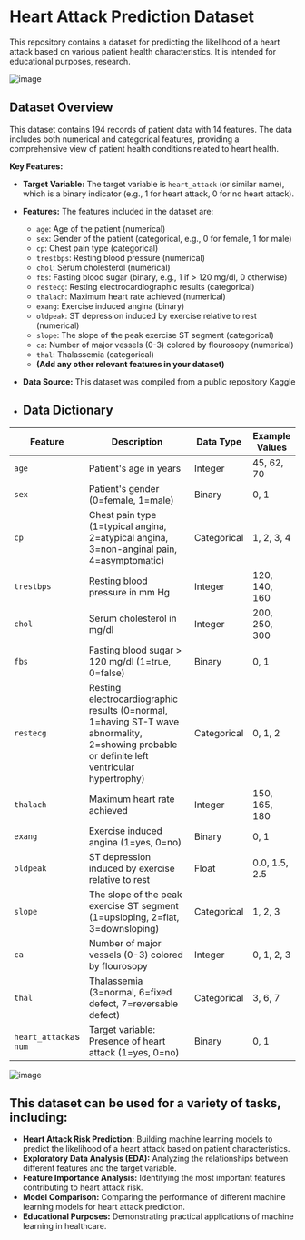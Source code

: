 # Heart Attack Prediction Dataset

This repository contains a dataset for predicting the likelihood of a heart attack based on various patient health characteristics. It is intended for educational purposes, research.

![image](https://github.com/user-attachments/assets/8bc4596d-c342-428e-83ee-50f1f175faa9)




## Dataset Overview

This dataset contains 194 records of patient data with 14 features. The data includes both numerical and categorical features, providing a comprehensive view of patient health conditions related to heart health. 

**Key Features:**

* **Target Variable:** The target variable is `heart_attack` (or similar name), which is a binary indicator (e.g., 1 for heart attack, 0 for no heart attack).

* **Features:** The features included in the dataset are:
    *  `age`: Age of the patient (numerical)
    *  `sex`: Gender of the patient (categorical, e.g., 0 for female, 1 for male)
    * `cp`: Chest pain type (categorical)
    * `trestbps`: Resting blood pressure (numerical)
    * `chol`: Serum cholesterol (numerical)
    * `fbs`: Fasting blood sugar (binary, e.g., 1 if > 120 mg/dl, 0 otherwise)
    * `restecg`: Resting electrocardiographic results (categorical)
    * `thalach`: Maximum heart rate achieved (numerical)
    * `exang`: Exercise induced angina (binary)
    * `oldpeak`: ST depression induced by exercise relative to rest (numerical)
    * `slope`: The slope of the peak exercise ST segment (categorical)
    * `ca`: Number of major vessels (0-3) colored by flourosopy (numerical)
    * `thal`: Thalassemia (categorical)
    * **(Add any other relevant features in your dataset)**

* **Data Source:**
  This dataset was compiled from a public repository Kaggle

  
* ## Data Dictionary

| Feature      | Description                                                | Data Type    | Example Values           |
|--------------|------------------------------------------------------------|--------------|-------------------------|
| `age`       | Patient's age in years                                     | Integer    | 45, 62, 70              |
| `sex`       | Patient's gender (0=female, 1=male)                       | Binary     | 0, 1                    |
| `cp`        | Chest pain type (1=typical angina, 2=atypical angina, 3=non-anginal pain, 4=asymptomatic)| Categorical| 1, 2, 3, 4              |
| `trestbps`  | Resting blood pressure in mm Hg                            | Integer    | 120, 140, 160            |
| `chol`      | Serum cholesterol in mg/dl                                   | Integer    | 200, 250, 300            |
| `fbs`       | Fasting blood sugar > 120 mg/dl (1=true, 0=false)           | Binary     | 0, 1                    |
| `restecg`   | Resting electrocardiographic results (0=normal, 1=having ST-T wave abnormality, 2=showing probable or definite left ventricular hypertrophy)| Categorical| 0, 1, 2              |
| `thalach`   | Maximum heart rate achieved                                | Integer    | 150, 165, 180            |
| `exang`     | Exercise induced angina (1=yes, 0=no)                    | Binary     | 0, 1                    |
| `oldpeak`   | ST depression induced by exercise relative to rest          | Float      | 0.0, 1.5, 2.5            |
| `slope`     | The slope of the peak exercise ST segment (1=upsloping, 2=flat, 3=downsloping)| Categorical| 1, 2, 3            |
| `ca`        | Number of major vessels (0-3) colored by flourosopy       | Integer    | 0, 1, 2, 3            |
| `thal`      | Thalassemia (3=normal, 6=fixed defect, 7=reversable defect)| Categorical| 3, 6, 7            |
| `heart_attack`as `num` | Target variable: Presence of heart attack (1=yes, 0=no)       | Binary     | 0, 1                    |

![image](https://github.com/user-attachments/assets/25717437-762d-4be2-8eda-4eb72b99219f)


## This dataset can be used for a variety of tasks, including:

* **Heart Attack Risk Prediction:** Building machine learning models to predict the likelihood of a heart attack based on patient characteristics.
* **Exploratory Data Analysis (EDA):** Analyzing the relationships between different features and the target variable.
* **Feature Importance Analysis:** Identifying the most important features contributing to heart attack risk.
* **Model Comparison:** Comparing the performance of different machine learning models for heart attack prediction.
* **Educational Purposes:** Demonstrating practical applications of machine learning in healthcare.
